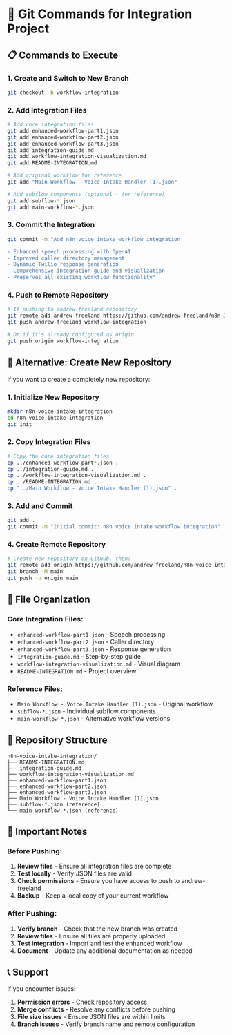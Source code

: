 # 🚀 Git Commands for Integration Project

## 📋 **Commands to Execute**

### **1. Create and Switch to New Branch**
```bash
git checkout -b workflow-integration
```

### **2. Add Integration Files**
```bash
# Add core integration files
git add enhanced-workflow-part1.json
git add enhanced-workflow-part2.json
git add enhanced-workflow-part3.json
git add integration-guide.md
git add workflow-integration-visualization.md
git add README-INTEGRATION.md

# Add original workflow for reference
git add "Main Workflow - Voice Intake Handler (1).json"

# Add subflow components (optional - for reference)
git add subflow-*.json
git add main-workflow-*.json
```

### **3. Commit the Integration**
```bash
git commit -m "Add n8n voice intake workflow integration

- Enhanced speech processing with OpenAI
- Improved caller directory management
- Dynamic Twilio response generation
- Comprehensive integration guide and visualization
- Preserves all existing workflow functionality"
```

### **4. Push to Remote Repository**
```bash
# If pushing to andrew-freeland repository
git remote add andrew-freeland https://github.com/andrew-freeland/n8n-JSON-crafts.git
git push andrew-freeland workflow-integration

# Or if it's already configured as origin
git push origin workflow-integration
```

## 🔧 **Alternative: Create New Repository**

If you want to create a completely new repository:

### **1. Initialize New Repository**
```bash
mkdir n8n-voice-intake-integration
cd n8n-voice-intake-integration
git init
```

### **2. Copy Integration Files**
```bash
# Copy the core integration files
cp ../enhanced-workflow-part*.json .
cp ../integration-guide.md .
cp ../workflow-integration-visualization.md .
cp ../README-INTEGRATION.md .
cp "../Main Workflow - Voice Intake Handler (1).json" .
```

### **3. Add and Commit**
```bash
git add .
git commit -m "Initial commit: n8n voice intake workflow integration"
```

### **4. Create Remote Repository**
```bash
# Create new repository on GitHub, then:
git remote add origin https://github.com/andrew-freeland/n8n-voice-intake-integration.git
git branch -M main
git push -u origin main
```

## 📁 **File Organization**

### **Core Integration Files:**
- `enhanced-workflow-part1.json` - Speech processing
- `enhanced-workflow-part2.json` - Caller directory
- `enhanced-workflow-part3.json` - Response generation
- `integration-guide.md` - Step-by-step guide
- `workflow-integration-visualization.md` - Visual diagram
- `README-INTEGRATION.md` - Project overview

### **Reference Files:**
- `Main Workflow - Voice Intake Handler (1).json` - Original workflow
- `subflow-*.json` - Individual subflow components
- `main-workflow-*.json` - Alternative workflow versions

## 🎯 **Repository Structure**

```
n8n-voice-intake-integration/
├── README-INTEGRATION.md
├── integration-guide.md
├── workflow-integration-visualization.md
├── enhanced-workflow-part1.json
├── enhanced-workflow-part2.json
├── enhanced-workflow-part3.json
├── Main Workflow - Voice Intake Handler (1).json
├── subflow-*.json (reference)
└── main-workflow-*.json (reference)
```

## 🚨 **Important Notes**

### **Before Pushing:**
1. **Review files** - Ensure all integration files are complete
2. **Test locally** - Verify JSON files are valid
3. **Check permissions** - Ensure you have access to push to andrew-freeland
4. **Backup** - Keep a local copy of your current workflow

### **After Pushing:**
1. **Verify branch** - Check that the new branch was created
2. **Review files** - Ensure all files are properly uploaded
3. **Test integration** - Import and test the enhanced workflow
4. **Document** - Update any additional documentation as needed

## 📞 **Support**

If you encounter issues:
1. **Permission errors** - Check repository access
2. **Merge conflicts** - Resolve any conflicts before pushing
3. **File size issues** - Ensure JSON files are within limits
4. **Branch issues** - Verify branch name and remote configuration 